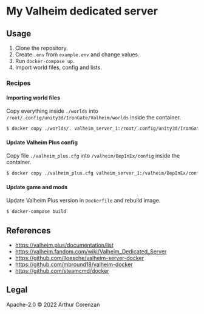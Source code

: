 # My Valheim dedicated server

## Usage

1. Clone the repository.
2. Create `.env` from `example.env` and change values.
3. Run `docker-compose up`.
4. Import world files, config and lists.

### Recipes

#### Importing world files

Copy everything inside `./worlds` into `/root/.config/unity3d/IronGate/Valheim/worlds` inside the container.

```sh
$ docker copy ./worlds/. valheim_server_1:/root/.config/unity3d/IronGate/Valheim/worlds
```

#### Update Valheim Plus config

Copy file `./valheim_plus.cfg` into `/valheim/BepInEx/config` inside the container.

```sh
$ docker copy ./valheim_plus.cfg valheim_server_1:/valheim/BepInEx/config
```

#### Update game and mods

Update Valheim Plus version in `Dockerfile` and rebuild image.

```sh
$ docker-compose build
```

## References

- https://valheim.plus/documentation/list
- https://valheim.fandom.com/wiki/Valheim_Dedicated_Server
- https://github.com/lloesche/valheim-server-docker
- https://github.com/mbround18/valheim-docker
- https://github.com/steamcmd/docker

## Legal

Apache-2.0 © 2022 Arthur Corenzan
